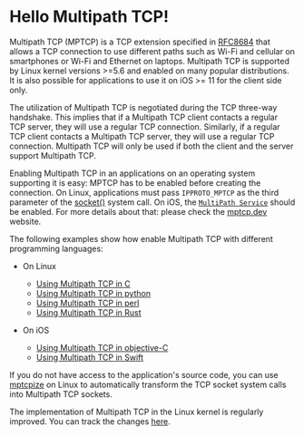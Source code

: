 # Hello Multipath TCP!

Multipath TCP (MPTCP) is a TCP extension specified in [RFC8684](https://www.rfc-editor.org/rfc/rfc8684.html) that allows a TCP connection to use different paths such as Wi-Fi and cellular on smartphones or Wi-Fi and Ethernet on laptops. Multipath TCP is supported by Linux kernel versions >=5.6 and enabled on many popular distributions. It is also possible for applications to use it on iOS >= 11 for the client side only.

The utilization of Multipath TCP is negotiated during the TCP three-way handshake. This implies that if a Multipath TCP client contacts a regular TCP server, they will use a regular TCP connection. Similarly, if a regular TCP client contacts a Multipath TCP server, they will use a regular TCP connection. Multipath TCP will only be used if both the client and the server support Multipath TCP.

Enabling Multipath TCP in an applications on an operating system supporting it is easy: MPTCP has to be enabled before creating the connection. On Linux, applications must pass `IPPROTO_MPTCP` as the third parameter of the [socket()](https://www.man7.org/linux/man-pages/man3/socket.3p.html) system call. On iOS, the [`MultiPath Service`](https://developer.apple.com/documentation/foundation/nsurlsessionmultipathservicetype) should be enabled. For more details about that: please check the [mptcp.dev](https://mptcp.dev) website.

The following examples show how enable Multipath TCP with different programming languages:

- On Linux
  - [Using Multipath TCP in C](c/README.md)
  - [Using Multipath TCP in python](python/README.md)
  - [Using Multipath TCP in perl](perl/README.md)
  - [Using Multipath TCP in Rust](rust/README.md)

- On iOS
  - [Using Multipath TCP in objective-C](objective-c/README.md)
  - [Using Multipath TCP in Swift](swift/README.md)



If you do not have access to the application's source code, you can use [mptcpize](https://manpages.ubuntu.com/manpages/kinetic/en/man8/mptcpize.8.html) on Linux to automatically transform the TCP socket system calls into Multipath TCP sockets.

The implementation of Multipath TCP in the Linux kernel is regularly improved. You can track the changes [here](https://github.com/multipath-tcp/mptcp_net-next/wiki#changelog).

